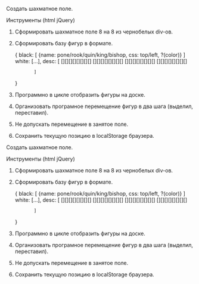 Создать шахматное поле.

Инструменты (html jQuery)

1. Сформировать шахматное поле 8 на 8 из чернобелых div-ов.

2. Сформировать базу фигур в формате.

    {
        black: [
            {name: pone/rook/quin/king/bishop, css: top/left, ?(color)}
        ]
        white: [...],
        desc: [
                [][][][][][][][]
                [][][][][][][][]
                [][][][][][][][]
                [][][][][][][][]

              ]
    }

3. Программно в цикле отобразить фигуры на доске.

4. Организовать програмное перемещение фигур в два шага (выделил, переставил).

5. Не допускать перемещение в занятое поле.

6. Сохранить текущую позицию в localStorage браузера.



Создать шахматное поле.

Инструменты (html jQuery)

1. Сформировать шахматное поле 8 на 8 из чернобелых div-ов.

2. Сформировать базу фигур в формате.

    {
        black: [
            {name: pone/rook/quin/king/bishop, css: top/left, ?(color)}
        ]
        white: [...],
        desc: [
                [][][][][][][][]
                [][][][][][][][]
                [][][][][][][][]
                [][][][][][][][]

              ]
    }

3. Программно в цикле отобразить фигуры на доске.

4. Организовать програмное перемещение фигур в два шага (выделил, переставил).

5. Не допускать перемещение в занятое поле.

6. Сохранить текущую позицию в localStorage браузера.



